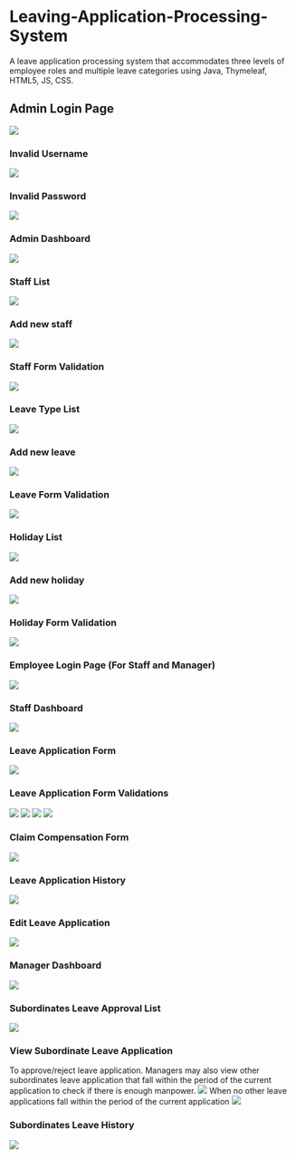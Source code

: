 # Leaving-Application-Processing-System
A leave application processing system that accommodates three levels of employee roles and multiple leave categories using Java, Thymeleaf, HTML5, JS, CSS. 
## Admin Login Page
![](Screenshots/Admin%20Login%20Portal.JPG)
### Invalid Username
![](Screenshots/Invalid%20Username.JPG)
### Invalid Password
![](Screenshots/Invalid%20Password.JPG)
### Admin Dashboard
![](Screenshots/Admin%20Home%20page.JPG)
### Staff List
![](Screenshots/Staff%20List.JPG)
### Add new staff
![](Screenshots/addNewStaff.JPG)
### Staff Form Validation
![](Screenshots/staffFormValidation.JPG)
### Leave Type List
![](Screenshots/leaveTypeList.JPG)
### Add new leave
![](Screenshots/addNewLeave.JPG)
### Leave Form Validation
![](Screenshots/leaveFormvalid.JPG)
### Holiday List
![](Screenshots/holidayList.JPG)
### Add new holiday
![](Screenshots/addNewHoliday.JPG)
### Holiday Form Validation
![](Screenshots/publicHolValidation.JPG)
### Employee Login Page (For Staff and Manager)
![](Screenshots/staffloginportal.JPG)
### Staff Dashboard
![](Screenshots/staffhomepage.JPG)
### Leave Application Form
![](Screenshots/leaveapplicationform.JPG)
### Leave Application Form Validations
![](Screenshots/InsufficientBalanceValid1.JPG)
![](Screenshots/InsufficientBalanceValid.JPG)
![](Screenshots/InsufficientBalanceValid2.JPG)
![](Screenshots/InsufficientBalanceValid3.JPG)
### Claim Compensation Form
![](Screenshots/CompensationForm.JPG)
### Leave Application History
![](Screenshots/Leaveapplicationhistory.JPG)
### Edit Leave Application
![](Screenshots/editleaveapplication.JPG)
### Manager Dashboard
![](Screenshots/MANAGERhomepage.JPG)
### Subordinates Leave Approval List
![](Screenshots/viewforapproval.JPG)
### View Subordinate Leave Application 
To approve/reject  leave application. 
Managers may also view other subordinates leave application that fall within the period of the current application to check if there is enough manpower.
![](Screenshots/ViewIndividualapplication.JPG)
When no other leave applications fall within the period of the current application
![](Screenshots/ViewIndividualapplication2.JPG)
### Subordinates Leave History 
![](Screenshots/Viewsubleavehistory.JPG)

